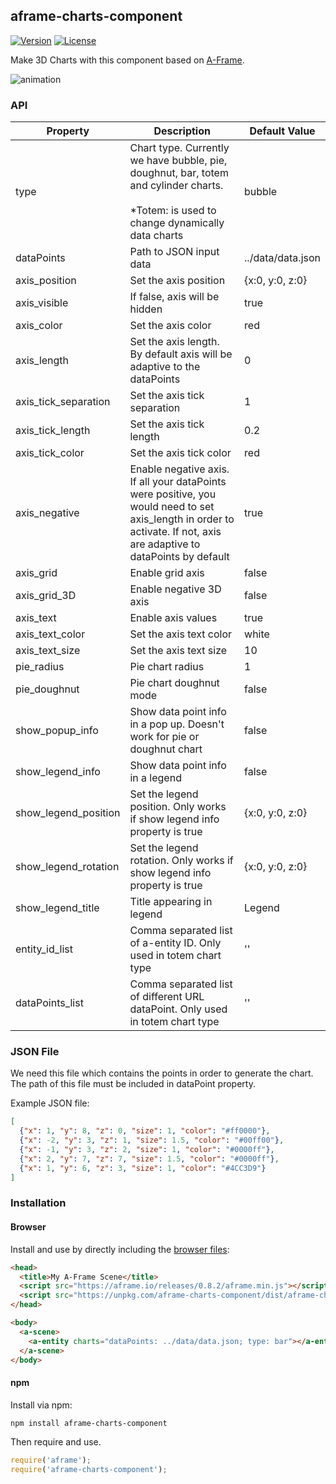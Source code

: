 ## aframe-charts-component

[![Version](http://img.shields.io/npm/v/aframe-charts-component.svg?style=flat-square)](https://npmjs.org/package/aframe-charts-component)
[![License](http://img.shields.io/npm/l/aframe-charts-component.svg?style=flat-square)](https://npmjs.org/package/aframe-charts-component)

Make 3D Charts with this component based on [A-Frame](https://aframe.io).

![animation](https://github.com/adrixp/aframe-charts-component/blob/master/img/all.gif)

### API

| Property | Description | Default Value |
| -------- | ----------- | ------------- |
| type         | Chart type. Currently we have bubble, pie, doughnut, bar, totem and cylinder charts. <br /><br />*Totem: is used to change dynamically data charts           |  bubble             |
| dataPoints | Path to JSON input data |  ../data/data.json  |          |
| axis_position         | Set the axis position            |  {x:0, y:0, z:0}           |
| axis_visible         | If false, axis will be hidden            |  true             |
| axis_color         | Set the axis color            |  red             |
| axis_length         | Set the axis length. By default axis will be adaptive to the dataPoints            |  0             |
| axis_tick_separation         | Set the axis tick separation            |  1             |
| axis_tick_length         | Set the axis tick length            |  0.2             |
| axis_tick_color         | Set the axis tick color            |  red             |
| axis_negative         | Enable negative axis. If all your dataPoints were positive, you would need to set axis_length in order to activate. If not, axis are adaptive to dataPoints by default            |  true             |
| axis_grid         | Enable grid axis            |  false             |
| axis_grid_3D         | Enable negative 3D axis            |  false             |
| axis_text         | Enable axis values            |  true             |
| axis_text_color         | Set the axis text color            |  white             |
| axis_text_size         | Set the axis text size           |  10            |
| pie_radius         | Pie chart radius            |  1             |
| pie_doughnut         | Pie chart doughnut mode           |  false            |
| show_popup_info         | Show data point info in a pop up. Doesn't work for pie or doughnut chart           |  false            |
| show_legend_info         | Show data point info in a legend           |  false            |
| show_legend_position         | Set the legend position. Only works if show legend info property is true           |  {x:0, y:0, z:0}            |
| show_legend_rotation         | Set the legend rotation. Only works if show legend info property is true           |  {x:0, y:0, z:0}            |
| show_legend_title         | Title appearing in legend           |  Legend            |
| entity_id_list          | Comma separated list of a-entity ID. Only used in totem chart type           |  ''           |
| dataPoints_list         | Comma separated list of different URL dataPoint. Only used in totem chart type           |  ''            |

### JSON File
We need this file which contains the points in order to generate the chart. The path of this file must be included in dataPoint property.

Example JSON file:

```json
[
  {"x": 1, "y": 8, "z": 0, "size": 1, "color": "#ff0000"},
  {"x": -2, "y": 3, "z": 1, "size": 1.5, "color": "#00ff00"},
  {"x": -1, "y": 3, "z": 2, "size": 1, "color": "#0000ff"},
  {"x": 2, "y": 7, "z": 7, "size": 1.5, "color": "#0000ff"},
  {"x": 1, "y": 6, "z": 3, "size": 1, "color": "#4CC3D9"}
]  
```


### Installation

#### Browser

Install and use by directly including the [browser files](dist):

```html
<head>
  <title>My A-Frame Scene</title>
  <script src="https://aframe.io/releases/0.8.2/aframe.min.js"></script>
  <script src="https://unpkg.com/aframe-charts-component/dist/aframe-charts-component.min.js"></script>
</head>

<body>
  <a-scene>
    <a-entity charts="dataPoints: ../data/data.json; type: bar"></a-entity>
  </a-scene>
</body>
```

#### npm

Install via npm:

```bash
npm install aframe-charts-component
```

Then require and use.

```js
require('aframe');
require('aframe-charts-component');
```
